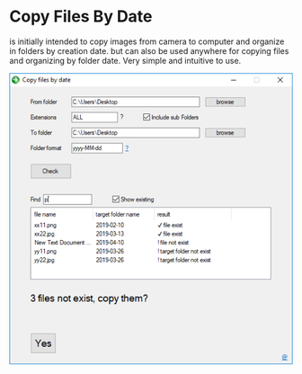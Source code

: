 # Copy Files By Date
is initially intended to copy images from camera to computer and organize in folders by creation date.
but can also be used anywhere for copying files and organizing by folder date.
Very simple and intuitive to use.

![Screenshot](screenshot.png)
